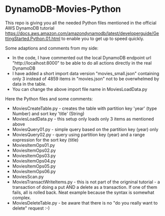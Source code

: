 # DynamoDB-Movies-Python

This repo is giving you all the needed Python files mentioned in the official AWS DynamoDB tutorial https://docs.aws.amazon.com/amazondynamodb/latest/developerguide/GettingStarted.Python.01.html to enable you to get up to speed quickly.

Some adaptions and comments from my side:

* In the code, I have commented out the local DynamoDB endpoint url "http://localhost:8000" to be able to do all actions directly in the real DynamoDB
* I have added a short import data version "movies_small.json" containing only 3 instead of 4859 items in "movies.json" not to be overwhelmed by data in the table.
* You can change the above import file name in MoviesLoadData.py

Here the Python files and some comments:

* MoviesCreateTable.py - creates the table with partition key 'year' (type Number) and sort key 'title' (String)
* MoviesLoadData.py - this setup only loads only 3 items as mentioned above
* MoviesQuery01.py - simple query based on the partition key (year) only
* MoviesQuery02.py - query using partition key (year) and a range expression for the sort key (title)
* MoviesItemOps01.py
* MoviesItemOps02.py
* MoviesItemOps03.py
* MoviesItemOps04.py
* MoviesItemOps05.py
* MoviesItemOps06.py
* MoviesScan.py
* MoviesTransactWriteItems.py - this is not part of the origninal tutorial - a transaction of doing a put AND a delete as a transaction. If one of them fails, all is rolled back. Neat example because the syntax is somewhat complex.
* MoviesDeleteTable.py - be aware that there is no "do you really want to delete" request :-)
